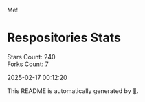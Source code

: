 Me!

# Respositories Stats
Stars Count: 240  
Forks Count: 7

2025-02-17 00:12:20  

This README is automatically generated by [🐰](https://github.com/rnitta/rnitta).
